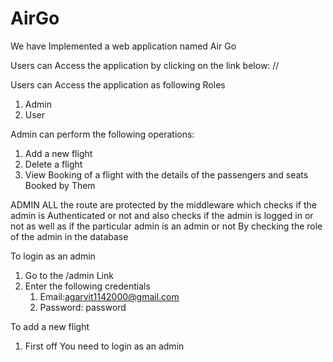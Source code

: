 # AirGo

We have Implemented a web application named Air Go

Users can Access the application by clicking on the link below:
//

Users can Access the application as following Roles

1. Admin
2. User

Admin can perform the following operations:

1. Add a new flight
2. Delete a flight
3. View Booking of a flight with the details of the passengers and seats Booked by Them

ADMIN
ALL the route are protected by the middleware which checks if the admin is Authenticated or not and also checks if the admin is logged in or not as well as if the particular admin is an admin or not By checking the role of the admin in the database

To login as an admin

1. Go to the /admin Link
2. Enter the following credentials
   1. Email:agarvit1142000@gmail.com
   2. Password: password

To add a new flight

1. First off You need to login as an admin
